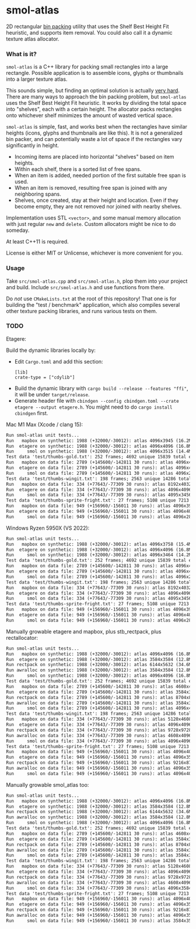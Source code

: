 # smol-atlas

2D rectangular [bin packing](https://en.wikipedia.org/wiki/Bin_packing_problem)
utility that uses the Shelf Best Height Fit heuristic, and supports item removal.
You could also call it a dynamic texture atlas allocator.

### What is it?

`smol-atlas` is a C++ library for packing small rectangles into a large rectangle.
Possible application is to assemble icons, glyphs or thumbnails into a larger
texture atlas.

This sounds simple, but finding an optimal solution is actually [very hard](https://en.wikipedia.org/wiki/NP-completeness).
There are many ways to approach the bin packing problem, but `smol-atlas` uses the Shelf Best
Height Fit heuristic.  It works by dividing the total space into "shelves", each with a certain height.
The allocator packs rectangles onto whichever shelf minimizes the amount of wasted vertical space.

`smol-atlas` is simple, fast, and works best when the rectangles have similar heights (icons, glyphs
and thumbnails are like this).  It is not a generalized bin packer, and can potentially waste a
lot of space if the rectangles vary significantly in height.

- Incoming items are placed into horizontal "shelves" based on item heights.
- Within each shelf, there is a sorted list of free spans.
- When an item is added, needed portion of the first suitable free span
  is used.
- When an item is removed, resulting free span is joined with any
  neighboring spans.
- Shelves, once created, stay at their height and location. Even if they
  become empty, they are not removed nor joined with nearby shelves.

Implementation uses STL `<vector>`, and some manual memory allocation
with just regular `new` and `delete`. Custom allocators might be nice to
do someday.

At least C++11 is required.

License is either MIT or Unlicense, whichever is more convenient for you.

### Usage

Take `src/smol-atlas.cpp` and `src/smol-atlas.h`, plop them into your project and build.
Include `src/smol-atlas.h` and use functions from there.

Do *not* use `CMakeLists.txt` at the root of this repository! That one is for building the "test / benchmark"
application, which also compiles several other texture packing libraries, and runs various tests on them.

### TODO

Etagere:

Build the dynamic libraries locally by:
- Edit `Cargo.toml` and add this section:
  ```
  [lib]
  crate-type = ["cdylib"]
  ```
- Build the dynamic library with `cargo build --release --features "ffi"`, it will be under `target/release`.
- Generate header file with `cbindgen --config cbindgen.toml --crate etagere --output etagere.h`. You might need to do
  `cargo install cbindgen` first.

Mac M1 Max (Xcode / clang 15):
```txt
Run smol-atlas unit tests...
Run   mapbox on synthetic: 1988 (+32000/-30012): atlas 4096x3945 (16.2Mpix) used 8.2Mpix (51.0%), 75.9ms
Run  etagere on synthetic: 1988 (+32000/-30012): atlas 4096x4096 (16.8Mpix) used 8.2Mpix (49.1%), 7.8ms
Run     smol on synthetic: 1988 (+32000/-30012): atlas 4096x3515 (14.4Mpix) used 8.2Mpix (57.2%), 17.6ms
Test data 'test/thumbs-gold.txt': 252 frames; 4692 unique 15839 total entries
Run   mapbox on data file: 2789 (+145600/-142811 30 runs): atlas 4096x4087 (16.7Mpix) used 7.5Mpix (44.8%), 346.8ms
Run  etagere on data file: 2789 (+145600/-142811 30 runs): atlas 4096x4096 (16.8Mpix) used 7.5Mpix (44.7%), 31.3ms
Run     smol on data file: 2789 (+145600/-142811 30 runs): atlas 4096x2170 (8.9Mpix) used 7.5Mpix (84.4%), 39.9ms
Test data 'test/thumbs-wingit.txt': 198 frames; 2563 unique 14286 total entries
Run   mapbox on data file: 334 (+77643/-77309 30 runs): atlas 8192x4032 (33.0Mpix) used 4.4Mpix (13.2%), 90.5ms
Run  etagere on data file: 334 (+77643/-77309 30 runs): atlas 4096x4096 (16.8Mpix) used 4.4Mpix (26.0%), 19.9ms
Run     smol on data file: 334 (+77643/-77309 30 runs): atlas 4095x3456 (14.2Mpix) used 4.4Mpix (30.9%), 23.8ms
Test data 'test/thumbs-sprite-fright.txt': 27 frames; 5108 unique 7213 total entries
Run   mapbox on data file: 949 (+156960/-156011 30 runs): atlas 4096x3959 (16.2Mpix) used 3.5Mpix (21.8%), 206.8ms
Run  etagere on data file: 949 (+156960/-156011 30 runs): atlas 4096x4096 (16.8Mpix) used 3.5Mpix (21.1%), 18.7ms
Run     smol on data file: 949 (+156960/-156011 30 runs): atlas 4096x2889 (11.8Mpix) used 3.5Mpix (29.9%), 27.7ms
```

Windows Ryzen 5950X (VS 2022):
```txt
Run smol-atlas unit tests...
Run   mapbox on synthetic: 1988 (+32000/-30012): atlas 4096x3758 (15.4Mpix) used 8.3Mpix (53.9%), 61.0ms
Run  etagere on synthetic: 1988 (+32000/-30012): atlas 4096x4096 (16.8Mpix) used 8.3Mpix (49.4%), 7.0ms
Run     smol on synthetic: 1988 (+32000/-30012): atlas 4096x3464 (14.2Mpix) used 8.3Mpix (58.4%), 24.0ms
Test data 'test/thumbs-gold.txt': 252 frames; 4692 unique 15839 total entries
Run   mapbox on data file: 2789 (+145600/-142811 30 runs): atlas 4096x4087 (16.7Mpix) used 7.5Mpix (44.8%), 336.0ms
Run  etagere on data file: 2789 (+145600/-142811 30 runs): atlas 4096x4096 (16.8Mpix) used 7.5Mpix (44.7%), 60.0ms
Run     smol on data file: 2789 (+145600/-142811 30 runs): atlas 4096x2170 (8.9Mpix) used 7.5Mpix (84.4%), 75.0ms
Test data 'test/thumbs-wingit.txt': 198 frames; 2563 unique 14286 total entries
Run   mapbox on data file: 334 (+77643/-77309 30 runs): atlas 8192x4032 (33.0Mpix) used 4.4Mpix (13.2%), 97.0ms
Run  etagere on data file: 334 (+77643/-77309 30 runs): atlas 4096x4096 (16.8Mpix) used 4.4Mpix (26.0%), 35.0ms
Run     smol on data file: 334 (+77643/-77309 30 runs): atlas 4095x3456 (14.2Mpix) used 4.4Mpix (30.9%), 43.0ms
Test data 'test/thumbs-sprite-fright.txt': 27 frames; 5108 unique 7213 total entries
Run   mapbox on data file: 949 (+156960/-156011 30 runs): atlas 4096x3959 (16.2Mpix) used 3.5Mpix (21.8%), 197.0ms
Run  etagere on data file: 949 (+156960/-156011 30 runs): atlas 4096x4096 (16.8Mpix) used 3.5Mpix (21.1%), 32.0ms
Run     smol on data file: 949 (+156960/-156011 30 runs): atlas 4096x2889 (11.8Mpix) used 3.5Mpix (29.9%), 47.0ms
```

Manually growable etagere and mapbox, plus stb_rectpack, plus rectallocator:
```txt
Run smol-atlas unit tests...
Run   mapbox on synthetic: 1988 (+32000/-30012): atlas 4096x4096 (16.8Mpix) used 8.2Mpix (48.8%), 64.0ms
Run  etagere on synthetic: 1988 (+32000/-30012): atlas 3584x3584 (12.8Mpix) used 8.2Mpix (64.2%), 8.0ms
Run rectpack on synthetic: 1988 (+32000/-30012): atlas 6144x5632 (34.6Mpix) used 8.1Mpix (23.4%), 37.0ms
Run awralloc on synthetic: 1988 (+32000/-30012): atlas 3584x3584 (12.8Mpix) used 8.3Mpix (64.3%), 161.0ms
Run     smol on synthetic: 1988 (+32000/-30012): atlas 4096x4096 (16.8Mpix) used 8.3Mpix (49.4%), 24.0ms
Test data 'test/thumbs-gold.txt': 252 frames; 4692 unique 15839 total entries
Run   mapbox on data file: 2789 (+145600/-142811 30 runs): atlas 4608x4096 (18.9Mpix) used 7.5Mpix (39.8%), 316.0ms
Run  etagere on data file: 2789 (+145600/-142811 30 runs): atlas 3584x3072 (11.0Mpix) used 7.5Mpix (68.2%), 29.0ms
Run rectpack on data file: 2789 (+145600/-142811 30 runs): atlas 8704x8704 (75.8Mpix) used 7.5Mpix (9.9%), 268.0ms
Run awralloc on data file: 2789 (+145600/-142811 30 runs): atlas 3584x3072 (11.0Mpix) used 7.5Mpix (68.2%), 576.0ms
Run     smol on data file: 2789 (+145600/-142811 30 runs): atlas 4096x4096 (16.8Mpix) used 7.5Mpix (44.7%), 40.0ms
Test data 'test/thumbs-wingit.txt': 198 frames; 2563 unique 14286 total entries
Run   mapbox on data file: 334 (+77643/-77309 30 runs): atlas 5120x4608 (23.6Mpix) used 4.4Mpix (18.5%), 77.0ms
Run  etagere on data file: 334 (+77643/-77309 30 runs): atlas 4096x4096 (16.8Mpix) used 4.4Mpix (26.0%), 20.0ms
Run rectpack on data file: 334 (+77643/-77309 30 runs): atlas 9728x9728 (94.6Mpix) used 4.4Mpix (4.6%), 71.0ms
Run awralloc on data file: 334 (+77643/-77309 30 runs): atlas 4608x4096 (18.9Mpix) used 4.4Mpix (23.1%), 149.0ms
Run     smol on data file: 334 (+77643/-77309 30 runs): atlas 4096x4096 (16.8Mpix) used 4.4Mpix (26.0%), 24.0ms
Test data 'test/thumbs-sprite-fright.txt': 27 frames; 5108 unique 7213 total entries
Run   mapbox on data file: 949 (+156960/-156011 30 runs): atlas 4096x4096 (16.8Mpix) used 3.5Mpix (21.1%), 214.0ms
Run  etagere on data file: 949 (+156960/-156011 30 runs): atlas 4096x3584 (14.7Mpix) used 3.5Mpix (24.1%), 20.0ms
Run rectpack on data file: 949 (+156960/-156011 30 runs): atlas 9216x8704 (80.2Mpix) used 3.5Mpix (4.4%), 324.0ms
Run awralloc on data file: 949 (+156960/-156011 30 runs): atlas 4096x3584 (14.7Mpix) used 3.5Mpix (24.1%), 816.0ms
Run     smol on data file: 949 (+156960/-156011 30 runs): atlas 4096x4096 (16.8Mpix) used 3.5Mpix (21.1%), 31.0ms
```

Manually growable smol_atlas too:
```txt
Run smol-atlas unit tests...
Run   mapbox on synthetic: 1988 (+32000/-30012): atlas 4096x4096 (16.8Mpix) used 8.2Mpix (48.8%), 64.0ms
Run  etagere on synthetic: 1988 (+32000/-30012): atlas 3584x3584 (12.8Mpix) used 8.2Mpix (64.2%), 8.0ms
Run rectpack on synthetic: 1988 (+32000/-30012): atlas 6144x5632 (34.6Mpix) used 8.1Mpix (23.4%), 37.0ms
Run awralloc on synthetic: 1988 (+32000/-30012): atlas 3584x3584 (12.8Mpix) used 8.3Mpix (64.3%), 161.0ms
Run     smol on synthetic: 1988 (+32000/-30012): atlas 4096x4096 (16.8Mpix) used 8.2Mpix (48.8%), 28.0ms
Test data 'test/thumbs-gold.txt': 252 frames; 4692 unique 15839 total entries
Run   mapbox on data file: 2789 (+145600/-142811 30 runs): atlas 4608x4096 (18.9Mpix) used 7.5Mpix (39.8%), 315.0ms
Run  etagere on data file: 2789 (+145600/-142811 30 runs): atlas 3584x3072 (11.0Mpix) used 7.5Mpix (68.2%), 31.0ms
Run rectpack on data file: 2789 (+145600/-142811 30 runs): atlas 8704x8704 (75.8Mpix) used 7.5Mpix (9.9%), 267.0ms
Run awralloc on data file: 2789 (+145600/-142811 30 runs): atlas 3584x3072 (11.0Mpix) used 7.5Mpix (68.2%), 583.0ms
Run     smol on data file: 2789 (+145600/-142811 30 runs): atlas 3584x3072 (11.0Mpix) used 7.5Mpix (68.2%), 40.0ms
Test data 'test/thumbs-wingit.txt': 198 frames; 2563 unique 14286 total entries
Run   mapbox on data file: 334 (+77643/-77309 30 runs): atlas 5120x4608 (23.6Mpix) used 4.4Mpix (18.5%), 78.0ms
Run  etagere on data file: 334 (+77643/-77309 30 runs): atlas 4096x4096 (16.8Mpix) used 4.4Mpix (26.0%), 19.0ms
Run rectpack on data file: 334 (+77643/-77309 30 runs): atlas 9728x9728 (94.6Mpix) used 4.4Mpix (4.6%), 72.0ms
Run awralloc on data file: 334 (+77643/-77309 30 runs): atlas 4608x4096 (18.9Mpix) used 4.4Mpix (23.1%), 144.0ms
Run     smol on data file: 334 (+77643/-77309 30 runs): atlas 4096x3584 (14.7Mpix) used 4.4Mpix (29.8%), 26.0ms
Test data 'test/thumbs-sprite-fright.txt': 27 frames; 5108 unique 7213 total entries
Run   mapbox on data file: 949 (+156960/-156011 30 runs): atlas 4096x4096 (16.8Mpix) used 3.5Mpix (21.1%), 214.0ms
Run  etagere on data file: 949 (+156960/-156011 30 runs): atlas 4096x3584 (14.7Mpix) used 3.5Mpix (24.1%), 22.0ms
Run rectpack on data file: 949 (+156960/-156011 30 runs): atlas 9216x8704 (80.2Mpix) used 3.5Mpix (4.4%), 323.0ms
Run awralloc on data file: 949 (+156960/-156011 30 runs): atlas 4096x3584 (14.7Mpix) used 3.5Mpix (24.1%), 809.0ms
Run     smol on data file: 949 (+156960/-156011 30 runs): atlas 3584x3584 (12.8Mpix) used 3.5Mpix (27.6%), 34.0ms
```
